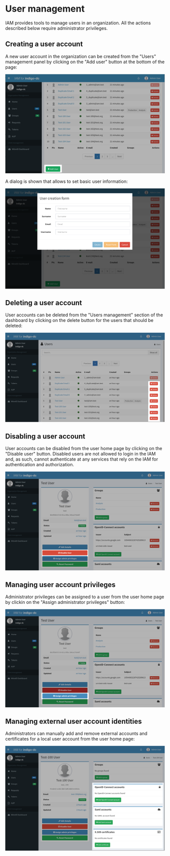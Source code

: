 # User management

IAM provides tools to manage users in an organization.
All the actions described below require administrator privileges.

## Creating a user account

A new user account in the organization can be created from the "Users"
management panel by clicking on the "Add user" button at the bottom of the
page:

![Add user](images/add-user.png)

A dialog is shown that allows to set basic user information:


![Add user 2](images/add-user-2.png)


## Deleting a user account

User accounts can be deleted from the "Users management" section of the
dashboard by clicking on the delete button for the users that should be
deleted:

![Delete user](images/delete-users.png)


## Disabling a user account

User accounts can be disabled from the user home page by clicking on the
"Disable user" button. Disabled users are not allowed to login in the IAM and,
as such, cannot authenticate at any services that rely on the IAM for
authentication and authorization.

![Disable user](images/disable-user.png)

## Managing user account privileges

Administrator privileges can be assigned to a user from the user home page by
clickin on the "Assign administrator privileges" button:

![Assign admin privileges](images/assign-admin-privileges.png)

## Managing external user account identities

Administrators can manually add and remove external accounts and certificates
for a local user account from the user home page:

![Manage credentials](images/manage-credentials.png)



